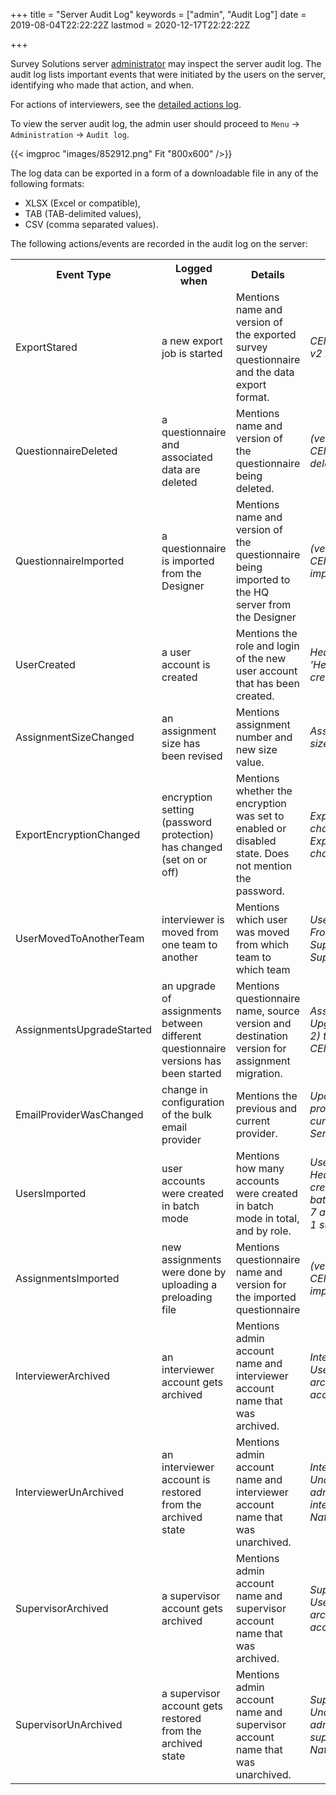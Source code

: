 ﻿+++
title = "Server Audit Log"
keywords = ["admin", "Audit Log"]
date = 2019-08-04T22:22:22Z
lastmod = 2020-12-17T22:22:22Z

+++

Survey Solutions server [administrator](/headquarters/accounts/survey-solutions-server-administrator/)
may inspect the server audit log. The audit log lists important events that were initiated by the users on the server, identifying who made that action, and when.

For actions of interviewers, see the [detailed actions log](/headquarters/reporting/detailed-action-log/).

To view the server audit log, the admin user should proceed to `Menu` &#x2192; `Administration` &#x2192; `Audit log`.

{{< imgproc "images/852912.png" Fit "800x600" />}}

The log data can be exported in a form of a downloadable file in any of the following formats:

* XLSX (Excel or compatible),
* TAB (TAB-delimited values),
* CSV (comma separated values).

The following actions/events are recorded in the audit log on the server:

<TABLE class="table table-striped table-hover">
  <TR><TH>Event Type</TH><TH>Logged when</TH><TH>Details</TH><TH><I>Example</I></TH></TR>

  <TR><TD>ExportStared</TD><TD>a new export job is started</TD><TD>Mentions name and version of the exported survey questionnaire and the data export format.</TD><TD><I>CENSUS_INDIA_2030 v2 : exported; STATA</I></TD></TR>

  <TR><TD>QuestionnaireDeleted</TD><TD>a questionnaire and associated data are deleted</TD><TD>Mentions name and version of the questionnaire being deleted.</TD><TD><I>(ver. 2) CENSUS_INDIA_2030: deleted;</I></TD></TR>

  <TR><TD>QuestionnaireImported</TD><TD>a questionnaire is imported from the Designer</TD>
  <TD>Mentions name and version of the questionnaire being imported to the HQ server from the Designer</TD><TD><I>
(ver. 2) CENSUS_INDIA_2030: imported;</I></TD>
  </TR>

  <TR><TD>UserCreated</TD><TD>a user account is created</TD><TD>Mentions the role and login of the new user account that has been created.</TD><TD><I>Headquarter user 'Headquarters1': created;</I></TD></TR>

  <TR><TD>AssignmentSizeChanged</TD><TD>an assignment size has been revised</TD><TD>Mentions assignment number and new size value.</TD><TD><I>Assignment 13091: size changed; 5</I></TD></TR>

  <TR><TD>ExportEncryptionChanged</TD><TD>encryption setting (password protection) has changed (set on or off)</TD><TD>Mentions whether the encryption was set to enabled or disabled state. Does not mention the password.</TD><TD><I>Export encryption: changed; enabled'</I><BR><I>Export encryption: changed; disabled'</I></TD></TR>

  <TR><TD>UserMovedToAnotherTeam</TD><TD>interviewer is moved from one team to another</TD><TD>Mentions which user was moved from which team to which team</TD><TD><I>User Natalia: moved; From team SupJohnson' to SupJackson</I></TD></TR>

  <TR><TD>AssignmentsUpgradeStarted</TD><TD>an upgrade of assignments between different questionnaire versions has been started</TD><TD>Mentions questionnaire name, source version and destination version for assignment migration.</TD><TD><I>Assignments: Upgrade; From (ver. 2) to (ver. 3) CENSUS_INDIA_2030</I></TD></TR>

  <TR><TD>EmailProviderWasChanged</TD><TD>change in configuration of the bulk email provider</TD>
  <TD>Mentions the previous and current provider.</TD><TD><I>Update: Previous provider was None, current provider is SendGrid;</I></TD></TR>

  <TR><TD>UsersImported</TD><TD>user accounts were created in batch mode</TD><TD>Mentions how many accounts were created in batch mode in total, and by role.</TD><TD><I>Users: Import; User Headquarters1 created 8 users in batch mode, of which 7 are interviewers and 1 supervisors</I></TD></TR>

  <TR><TD>AssignmentsImported</TD><TD>new assignments were done by uploading a preloading file</TD><TD>Mentions questionnaire name and version for the imported questionnaire</TD><TD><I>(ver. 2) CENSUS_INDIA_2030: imported;</I></TD></TR>

  <TR><TD>InterviewerArchived</TD><TD>an interviewer account gets archived</TD><TD>Mentions admin account name and interviewer account name that was archived.</TD><TD><I>Interviewer: Archive; User admin has archived interviewer account Natalia</I></TD></TR>

  <TR><TD>InterviewerUnArchived</TD><TD>an interviewer account is restored from the archived state</TD><TD>Mentions admin account name and interviewer account name that was unarchived.</TD><TD><I>Interviewer: Unarchive; User admin has unarchived interviewer account Natalia</I></TD></TR>

  <TR><TD>SupervisorArchived</TD><TD>a supervisor account gets archived</TD><TD>Mentions admin account name and supervisor account name that was archived.</TD><TD><I>Supervisor: Archive; User admin has archived supervisor account Natalia</I></TD></TR>

  <TR><TD>SupervisorUnArchived</TD><TD>a supervisor account gets restored from the archived state</TD><TD>Mentions admin account name and supervisor account name that was unarchived.</TD><TD><I>Supervisor: Unarchive; User admin has unarchived supervisor account Natalia</I></TD></TR>
</TABLE>


  
